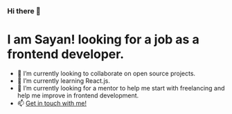 ### Hi there 👋

# I am Sayan! looking for a job as a frontend developer.

- 🔭 I’m currently looking to collaborate on open source projects.
- 🌱 I’m currently learning React.js.
- 🤔 I’m currently looking for a mentor to help me start with freelancing and help me improve in frontend development. 
- 📫 [Get in touch with me!](https://sayan-dev.netlify.app/)


